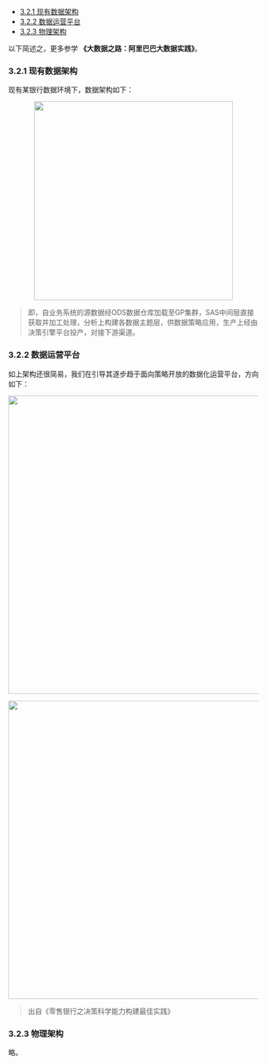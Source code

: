 
- [3.2.1 现有数据架构](#321-现有数据架构)
- [3.2.2 数据运营平台](#322-数据运营平台)
- [3.2.3 物理架构](#323-物理架构)

以下简述之，更多参学 **《大数据之路：阿里巴巴大数据实践》**。

### 3.2.1 现有数据架构
现有某银行数据环境下，数据架构如下：

<p align="center">
<img src="https://github.com/IvanaXu/DecisionScience/releases/download/base/3.2.1.0-000.png" height=400>
</p>

> 即，自业务系统的源数据经ODS数据仓库加载至GP集群，SAS中间层直接获取并加工处理，分析上构建各数据主题层，供数据策略应用，生产上经由决策引擎平台投产，对接下游渠道。


### 3.2.2 数据运营平台
如上架构还很简易，我们在引导其逐步趋于面向策略开放的数据化运营平台，方向如下：

<p align="center">
<img src="https://github.com/IvanaXu/DecisionScience/releases/download/base/3.2.2.0-000.png" height=600>
</p>

<p align="center">
<img src="https://github.com/IvanaXu/DecisionScience/releases/download/base/3.2.2.0-001.png" height=600>
</p>

> 出自《零售银行之决策科学能力构建最佳实践》


### 3.2.3 物理架构

略。

